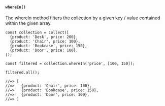 #### ``whereIn()``
The whereIn method filters the collection by a given key / value contained within the given array.
	
	const collection = collect([
	  {product: 'Desk', price: 200},
	  {product: 'Chair', price: 100},
	  {product: 'Bookcase', price: 150},
	  {product: 'Door', price: 100},
	]);
	
	const filtered = collection.whereIn('price', [100, 150]);
	
	filtered.all();
	
	//=> [
	//=>   {product: 'Chair', price: 100},
	//=>   {product: 'Bookcase', price: 150},
	//=>   {product: 'Door', price: 100},
	//=> ]
	